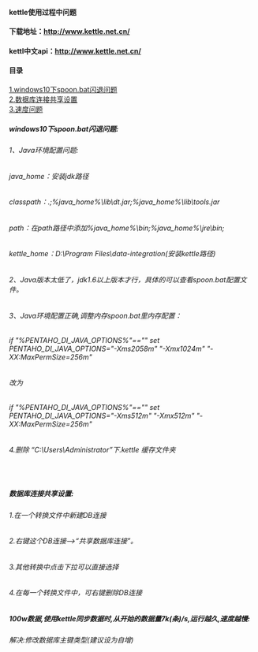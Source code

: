 #### kettle使用过程中问题
#### 下载地址：http://www.kettle.net.cn/
#### kettl中文api：http://www.kettle.net.cn/
#### 目录 
<a href="#question1"> 1.windows10下spoon.bat闪退问题</a><br/>
<a href="#question2"> 2.数据库连接共享设置</a><br/>
<a href="#question3"> 3.速度问题</a><br/>

##### <a id="question1"> windows10下spoon.bat闪退问题:</a>
###### 1、Java环境配置问题:  
###### java_home：安装jdk路径
###### classpath：.;%java_home%\lib\dt.jar;%java_home%\lib\tools.jar
###### path：在path路径中添加%java_home%\bin;%java_home%\jre\bin;
###### kettle_home：D:\Program Files\data-integration(安装kettle路径)

###### 2、Java版本太低了，jdk1.6以上版本才行，具体的可以查看spoon.bat配置文件。

###### 3、Java环境配置正确,调整内存spoon.bat里内存配置：

###### if "%PENTAHO_DI_JAVA_OPTIONS%"=="" set PENTAHO_DI_JAVA_OPTIONS="-Xms2058m" "-Xmx1024m" "-XX:MaxPermSize=256m"
###### 改为
###### if "%PENTAHO_DI_JAVA_OPTIONS%"=="" set PENTAHO_DI_JAVA_OPTIONS="-Xms512m" "-Xmx512m" "-XX:MaxPermSize=256m"  
###### 4.删除 “C:\Users\Administrator”下.kettle 缓存文件夹 
<br>

##### <a id="question2">数据库连接共享设置:</a>
###### 1.在一个转换文件中新建DB连接
###### 2.右键这个DB连接——>“共享数据库连接”。
###### 3.其他转换中点击下拉可以直接选择
###### 4.在每一个转换文件中，可右键删除DB连接

#####  <a id="question3">100w数据,使用kettle同步数据时,从开始的数据量7k(条)/s,运行越久,速度越慢:</a>
######  解决:修改数据库主键类型(建议设为自增)



